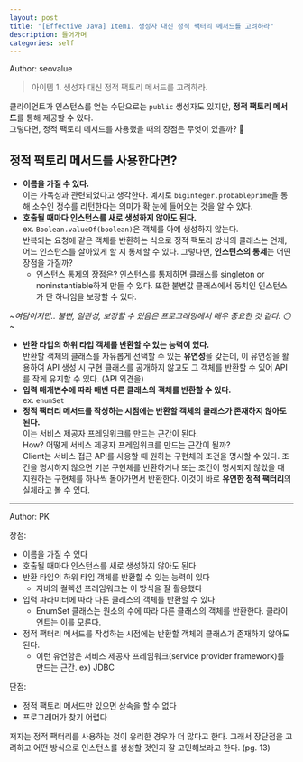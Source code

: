 ```yaml
---
layout: post
title: "[Effective Java] Item1. 생성자 대신 정적 팩터리 메서드를 고려하라"
description: 들어가며
categories: self
---
```


Author: seovalue

> 아이템 1. 생성자 대신 정적 팩토리 메서드를 고려하라.

클라이언트가 인스턴스를 얻는 수단으로는 `public` 생성자도 있지만, **정적 팩토리 메서드**를 통해 제공할 수 있다.  
그렇다면, 정적 팩토리 메서드를 사용했을 때의 장점은 무엇이 있을까? 🤔

## 정적 팩토리 메서드를 사용한다면?

-   **이름을 가질 수 있다.**  
    이는 가독성과 관련되었다고 생각한다. 예시로 `biginteger.probableprime`을 통해 소수인 정수를 리턴한다는 의미가 확 눈에 들어오는 것을 알 수 있다.
-   **호출될 때마다 인스턴스를 새로 생성하지 않아도 된다.**  
    ex. `Boolean.valueOf(boolean)`은 객체를 아예 생성하지 않는다.  
    반복되는 요청에 같은 객체를 반환하는 식으로 정적 팩토리 방식의 클래스는 언제, 어느 인스턴스를 살아있게 할 지 통제할 수 있다. 그렇다면, **인스턴스의 통제**는 어떤 장점을 가질까?
    -   인스턴스 통제의 장점은? 인스턴스를 통제하면 클래스를 singleton or noninstantiable하게 만들 수 있다. 또한 불변값 클래스에서 동치인 인스턴스가 단 하나임을 보장할 수 있다.

_~여담이지만.. 불변, 일관성, 보장할 수 있음은 프로그래밍에서 매우 중요한 것 같다. 😶~_

-   **반환 타입의 하위 타입 객체를 반환할 수 있는 능력이 있다.**  
    반환할 객체의 클래스를 자유롭게 선택할 수 있는 **유연성**을 갖는데, 이 유연성을 활용하여 API 생성 시 구현 클래스를 공개하지 않고도 그 객체를 반환할 수 있어 API를 작게 유지할 수 있다. (API 외견을)
-   **입력 매개변수에 따라 매번 다른 클래스의 객체를 반환할 수 있다.**  
    ex. `enumSet`
-   **정적 팩터리 메서드를 작성하는 시점에는 반환할 객체의 클래스가 존재하지 않아도 된다.**  
    이는 서비스 제공자 프레임워크를 만드는 근간이 된다.  
    How? 어떻게 서비스 제공자 프레임워크를 만드는 근간이 될까?  
    Client는 서비스 접근 API를 사용할 때 원하는 구현체의 조건을 명시할 수 있다. 조건을 명시하지 않으면 기본 구현체를 반환하거나 또는 조건이 명시되지 않았을 때 지원하는 구현체를 하나씩 돌아가면서 반환한다. 이것이 바로 **유연한 정적 팩터리**의 실체라고 볼 수 있다.

-----

Author: PK

장점:

- 이름을 가질 수 있다
- 호출될 때마다 인스턴스를 새로 생성하지 않아도 된다
- 반환 타입의 하위 타입 객체를 반환할 수 있는 능력이 있다
    - 자바의 컬렉션 프레임워크는 이 방식을 잘 활용했다
- 입력 파라미터에 따라 다른 클래스의 객체를 반환할 수 있다
    - EnumSet 클래스는 원소의 수에 따라 다른 클래스의 객체를 반환한다. 클라이언트는 이를 모른다.
- 정적 팩터리 메서드를 작성하는 시점에는 반환할 객체의 클래스가 존재하지 않아도 된다.
    - 이런 유연함은 서비스 제공자 프레임워크(service provider framework)를 만드는 근간. ex) JDBC

단점:

- 정적 팩토리 메서드만 있으면 상속을 할 수 없다
- 프로그래머가 찾기 어렵다

저자는 정적 팩터리를 사용하는 것이 유리한 경우가 더 많다고 한다. 그래서 장단점을 고려하고 어떤 방식으로 인스턴스를 생성할 것인지 잘 고민해보라고 한다. (pg. 13)

